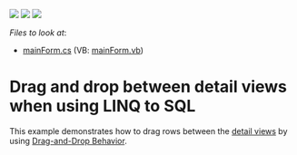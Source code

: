 <!-- default badges list -->
![](https://img.shields.io/endpoint?url=https://codecentral.devexpress.com/api/v1/VersionRange/128624376/19.2.3%2B)
[![](https://img.shields.io/badge/Open_in_DevExpress_Support_Center-FF7200?style=flat-square&logo=DevExpress&logoColor=white)](https://supportcenter.devexpress.com/ticket/details/E1502)
[![](https://img.shields.io/badge/📖_How_to_use_DevExpress_Examples-e9f6fc?style=flat-square)](https://docs.devexpress.com/GeneralInformation/403183)
<!-- default badges end -->
<!-- default file list -->
*Files to look at*:

* [mainForm.cs](./CS/mainForm.cs) (VB: [mainForm.vb](./VB/mainForm.vb))
<!-- default file list end -->
# Drag and drop between detail views when using LINQ to SQL


<p>This example demonstrates how to drag rows between the <a href="https://docs.devexpress.com/WindowsForms/3473/controls-and-libraries/data-grid/master-detail-relationships">detail views</a> by using <a href="https://docs.devexpress.com/WindowsForms/118656/common-features/behaviors/drag-and-drop-behavior">Drag-and-Drop Behavior</a>.</p>

<br/>


